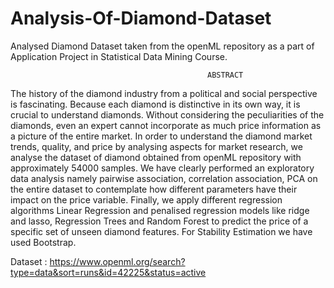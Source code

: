 # Analysis-Of-Diamond-Dataset

Analysed Diamond Dataset taken from the openML repository as a part of Application Project in Statistical Data Mining Course.


                                                ABSTRACT

The history of the diamond industry from a political and social perspective is fascinating. Because each diamond is distinctive in its own way, it is crucial to understand diamonds. Without considering the peculiarities of the diamonds, even an expert cannot incorporate as much price information as a picture of the entire market. In order to understand the diamond market trends, quality, and price by analysing aspects for market research, we analyse the dataset of diamond obtained from openML repository with approximately 54000 samples. We have clearly performed an exploratory data analysis namely pairwise association, correlation association, PCA on the entire dataset to contemplate how different parameters have their impact on the price variable. Finally, we apply different regression algorithms Linear Regression and penalised regression models like ridge and lasso, Regression Trees and Random Forest to predict the price of a specific set of unseen diamond features. For Stability Estimation we have used Bootstrap.


Dataset : https://www.openml.org/search?type=data&sort=runs&id=42225&status=active
